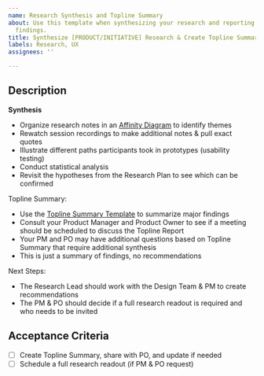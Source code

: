 ```yaml
---
name: Research Synthesis and Topline Summary
about: Use this template when synthesizing your research and reporting the topline
  findings.
title: Synthesize [PRODUCT/INITIATIVE] Research & Create Topline Summary
labels: Research, UX
assignees: ''

---
```


## Description

**Synthesis**
- Organize research notes in an [Affinity Diagram](https://miro.com/blog/create-affinity-diagrams/) to identify themes
- Rewatch session recordings to make additional notes & pull exact quotes
- Illustrate different paths participants took in prototypes (usability testing)
- Conduct statistical analysis
- Revisit the hypotheses from the Research Plan to see which can be confirmed

Topline Summary:
- Use the [Topline Summary Template](https://github.com/department-of-veterans-affairs/va.gov-team/blob/master/platform/research/sharing-research/topline-summary-template.md) to summarize major findings
- Consult your Product Manager and Product Owner to see if a meeting should be scheduled to discuss the Topline Report
- Your PM and PO may have additional questions based on Topline Summary that require additional synthesis
- This is just a summary of findings, no recommendations

Next Steps:
- The Research Lead should work with the Design Team & PM to create recommendations 
- The PM & PO should decide if a full research readout is required and who needs to be invited

## Acceptance Criteria
- [ ] Create Topline Summary, share with PO, and update if needed 
- [ ] Schedule a full research readout (if PM & PO request)
